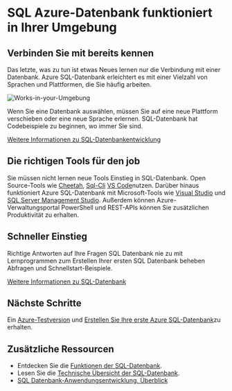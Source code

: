 <properties
   pageTitle="SQL Azure-Datenbank funktioniert in Ihrer Umgebung"
   description="Erfahren Sie, wie SQL-Datenbank hilft, sichert und schützt"
   keywords=""
   services="sql-database"
   documentationCenter=""
   authors="CarlRabeler"
   manager="jhubbard"
   editor=""/>

<tags
   ms.service="sql-database"
   ms.devlang="NA"
   ms.topic="article"
   ms.tgt_pltfrm="NA"
   ms.workload="data-management"
   ms.date="10/13/2016"
   ms.author="carlrab"/>

# <a name="azure-sql-database-works-in-your-environment"></a>SQL Azure-Datenbank funktioniert in Ihrer Umgebung

## <a name="connect-with-what-you-already-know"></a>Verbinden Sie mit bereits kennen

Das letzte, was zu tun ist etwas Neues lernen nur die Verbindung mit einer Datenbank. Azure SQL-Datenbank erleichtert es mit einer Vielzahl von Sprachen und Plattformen, die Sie häufig arbeiten.

![Works-in-your-Umgebung](./media/sql-database-works-in-your-environment/sql-database-works-in-your-environment.png)

Wenn Sie eine Datenbank auswählen, müssen Sie auf eine neue Plattform verschieben oder eine neue Sprache erlernen. SQL-Datenbank hat Codebeispiele zu beginnen, wo immer Sie sind.  

[Weitere Informationen zu SQL-Datenbankentwicklung](sql-database-develop-overview.md) 

## <a name="the-right-tools-for-the-job"></a>Die richtigen Tools für den job

Sie müssen nicht lernen neue Tools Einstieg in SQL-Datenbank. Open Source-Tools wie [Cheetah](https://github.com/wunderlist/cheetah), [Sql-Cli](https://www.npmjs.com/package/sql-cli) [VS Code](https://code.visualstudio.com/)nutzen. Darüber hinaus funktioniert Azure SQL-Datenbank mit Microsoft-Tools wie [Visual Studio](https://www.visualstudio.com/visual-studio-homepage-vs.aspx) und [SQL Server Management Studio](https://msdn.microsoft.com/library/ms174173.aspx).  Außerdem können Azure-Verwaltungsportal PowerShell und REST-APIs können Sie zusätzlichen Produktivität zu erhalten.

## <a name="get-started-quickly"></a>Schneller Einstieg

Richtige Antworten auf Ihre Fragen SQL Datenbank nie zu mit Lernprogrammen zum Erstellen Ihrer ersten SQL Datenbank beheben Abfragen und Schnellstart-Beispiele.

[Weitere Informationen zu SQL-Datenbank](sql-database-technical-overview.md)

## <a name="next-steps"></a>Nächste Schritte

Ein [Azure-Testversion](https://azure.microsoft.com/get-started/) und [Erstellen Sie Ihre erste Azure SQL-Datenbank](sql-database-get-started.md)zu erhalten.

## <a name="additional-resources"></a>Zusätzliche Ressourcen

* Entdecken Sie die [Funktionen der SQL-Datenbank](https://azure.microsoft.com/services/sql-database/).
* Lesen Sie die [Technische Übersicht der SQL-Datenbank](sql-database-technical-overview.md).
* [SQL Datenbank-Anwendungsentwicklung, Überblick](sql-database-develop-overview.md)
